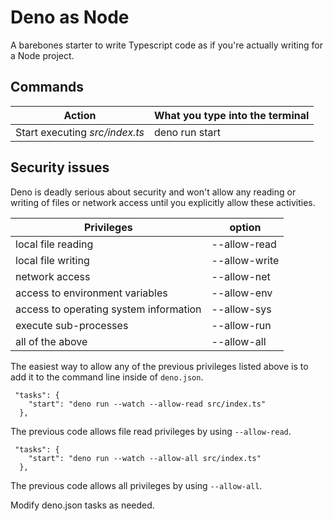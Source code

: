 # Deno as Node

A barebones starter to write Typescript code as if you're actually writing for a Node project.

## Commands

Action | What you type into the terminal |
--- | --- |
Start executing *src/index.ts* | deno run start |

## Security issues

Deno is deadly serious about security and won't allow any reading or writing of files or network access until you explicitly allow these activities. 

Privileges | option |
--- | --- |
local file reading | --allow-read |
local file writing | --allow-write |
network access | --allow-net |
access to environment variables | --allow-env |
access to operating system information | --allow-sys |
execute sub-processes | --allow-run |
all of the above | --allow-all |

The easiest way to allow any of the previous privileges listed above is to add it to the command line inside of `deno.json`.

```
 "tasks": {
    "start": "deno run --watch --allow-read src/index.ts"
  },
```
The previous code allows file read privileges by using `--allow-read`.

```
 "tasks": {
    "start": "deno run --watch --allow-all src/index.ts"
  },
```
The previous code allows all privileges by using `--allow-all`.

Modify deno.json tasks as needed.